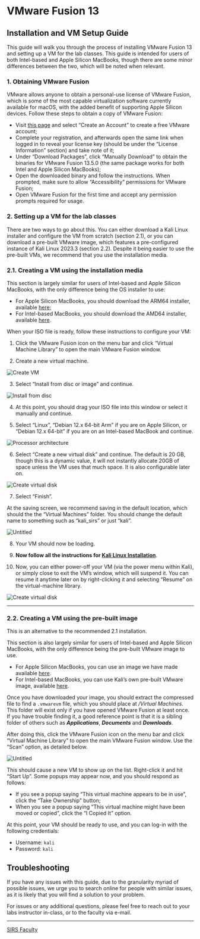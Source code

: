 # VMware Fusion 13

## Installation and VM Setup Guide

This guide will walk you through the process of installing VMware Fusion 13 and setting up a VM for the lab classes.
This guide is intended for users of both Intel-based and Apple Silicon MacBooks, though there are some minor differences between the two, which will be noted when relevant.

### 1. Obtaining VMware Fusion

VMware allows anyone to obtain a personal-use license of VMware Fusion, which is some of the most capable virtualization software currently available for macOS, with the added benefit of supporting Apple Silicon devices.
Follow these steps to obtain a copy of VMware Fusion:

- Visit [this page](https://customerconnect.vmware.com/en/evalcenter?p=fusion-player-personal-13) and select “Create an Account” to create a free VMware account;
- Complete your registration, and afterwards open the same link when logged in to reveal your license key (should be under the “License Information” section) and take note of it;
- Under “Download Packages”, click “Manually Download” to obtain the binaries for VMware Fusion 13.5.0 (the same package works for both Intel and Apple Silicon MacBooks);
- Open the downloaded binary and follow the instructions.
When prompted, make sure to allow “Accessibility” permissions for VMware Fusion;
- Open VMware Fusion for the first time and accept any permission prompts required for usage.

### 2. Setting up a VM for the lab classes

There are two ways to go about this.
You can either download a Kali Linux installer and configure the VM from scratch (section 2.1), or you can download a pre-built VMware image, which features a pre-configured instance of Kali Linux 2023.3 (section 2.2).
Despite it being easier to use the pre-built VMs, we recommend that you use the installation media.

### 2.1. Creating a VM using the installation media

This section is largely similar for users of Intel-based and Apple Silicon MacBooks, with the only difference being the OS installer to use:

- For Apple Silicon MacBooks, you should download the ARM64 installer, available [here](https://cdimage.kali.org/kali-2023.3/kali-linux-2023.3-installer-arm64.iso);
- For Intel-based MacBooks, you should download the AMD64 installer, available [here](https://cdimage.kali.org/kali-2023.3/kali-linux-2023.3-installer-amd64.iso).

When your ISO file is ready, follow these instructions to configure your VM:

1. Click the VMware Fusion icon on the menu bar and click “Virtual Machine Library” to open the main VMware Fusion window.

2. Create a new virtual machine.

![Create VM](images/vmware-02.png)

3. Select “Install from disc or image” and continue.

![Install from disc](images/vmware-03.png)

4. At this point, you should drag your ISO file into this window or select it manually and continue.

5. Select “Linux”, “Debian 12.x 64-bit Arm” if you are on Apple Silicon, or “Debian 12.x 64-bit” if you are on an Intel-based MacBook and continue.

![Processor architecture](images/vmware-04.png)

6. Select “Create a new virtual disk” and continue.
The default is 20 GB, though this is a dynamic value, it will not instantly allocate 20GB of space unless the VM uses that much space.
It is also configurable later on.

![Create virtual disk](images/vmware-05.png)

7. Select “Finish”.

At the saving screen, we recommend saving in the default location, which should the the “Virtual Machines” folder.
You should change the default name to something such as “kali_sirs” or just “kali”.

![Untitled](images/vmware-06.png)

8. Your VM should now be loading.

9. **Now follow all the instructions for [Kali Linux Installation](KaliSetup.md)**.

10. Now, you can either power-off your VM (via the power menu within Kali), or simply close to exit the VM’s window, which will suspend it.
You can resume it anytime later on by right-clicking it and selecting “Resume” on the virtual-machine library.

![Create virtual disk](images/vmware-07.png)

----

### 2.2. Creating a VM using the pre-built image

This is an alternative to the recommended 2.1 installation.

This section is also largely similar for users of Intel-based and Apple Silicon MacBooks, with the only difference being the pre-built VMware image to use.

- For Apple Silicon MacBooks, you can use an image we have made available [here](https://drive.google.com/file/d/1qnLF5P1cCqGZosv8zwT40ijJ7OIg1_oe/view?usp=sharing).
- For Intel-based MacBooks, you can use Kali’s own pre-built VMware image, available [here](https://cdimage.kali.org/kali-2023.3/kali-linux-2023.3-vmware-amd64.7z).

Once you have downloaded your image, you should extract the compressed file to find a `.vmwarevm` file, which you should place at *<username>/Virtual Machines*.
This folder will exist only if you have opened VMware Fusion at least once.
If you have trouble finding it, a good reference point is that it is a sibling folder of others such as *************Applications*************, *********Documents********* and *********Downloads*********.

After doing this, click the VMware Fusion icon on the menu bar and click “Virtual Machine Library” to open the main VMware Fusion window.
Use the “Scan” option, as detailed below.

![Untitled](images/0.png)

This should cause a new VM to show up on the list.
Right-click it and hit “Start Up”.
Some popups may appear now, and you should respond as follows:

- If you see a popup saying “This virtual machine appears to be in use”, click the “Take Ownership” button;
- When you see a popup saying “This virtual machine might have been moved or copied”, click the “I Copied It” option.

At this point, your VM should be ready to use, and you can log-in with the following credentials:

- Username: `kali`
- Password: `kali`

## Troubleshooting

If you have any issues with this guide, due to the granularity myriad of possible issues, we urge you to search online for people with similar issues, as it is likely that you will find a solution to your problem.

For issues or any additional questions, please feel free to reach out to your labs instructor in-class, or to the faculty via e-mail.

----

[SIRS Faculty](mailto:meic-sirs@disciplinas.tecnico.ulisboa.pt)

